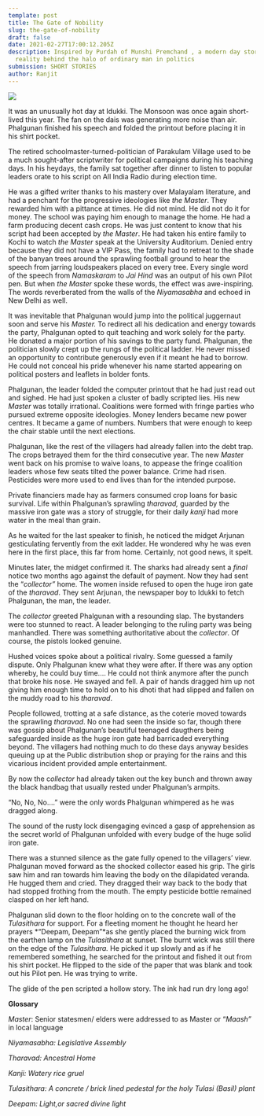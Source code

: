 ```yaml
---
template: post
title: The Gate of Nobility
slug: the-gate-of-nobility
draft: false
date: 2021-02-27T17:00:12.205Z
description: Inspired by Purdah of Munshi Premchand , a modern day story of
  reality behind the halo of ordinary man in politics
submission: SHORT STORIES
author: Ranjit
---
```

![](/media/a7aa6313e8d03492b4d43851b607f0fa-1-.jpeg)

It was an unusually hot day at Idukki. The Monsoon was once again short-lived this year. The fan on the dais was generating more noise than air. Phalgunan finished his speech and folded the printout before placing it in his shirt pocket.

The retired schoolmaster-turned-politician of Parakulam Village used to be a much sought-after scriptwriter for political campaigns during his teaching days. In his heydays, the family sat together after dinner to listen to popular leaders orate to his script on All India Radio during election time.

He was a gifted writer thanks to his mastery over Malayalam literature, and had a penchant for the progressive ideologies like *the Master*. They rewarded him with a pittance at times. He did not mind. He did not do it for money. The school was paying him enough to manage the home. He had a farm producing decent cash crops. He was just content to know that his script had been accepted by *the Master*. He had taken his entire family to Kochi to watch *the Master* speak at the University Auditorium. Denied entry because they did not have a VIP Pass, the family had to retreat to the shade of the banyan trees around the sprawling football ground to hear the speech from jarring loudspeakers placed on every tree. Every single word of the speech from *Namaskaram* to *Jai Hind* was an output of his own Pilot pen. But when *the Master* spoke these words, the effect was awe-inspiring. The words reverberated from the walls of the *Niyamasabha* and echoed in New Delhi as well.

It was inevitable that Phalgunan would jump into the political juggernaut soon and serve his *Master.* To redirect all his dedication and energy towards the party, Phalgunan opted to quit teaching and work solely for the party. He donated a major portion of his savings to the party fund. Phalgunan, the politician slowly crept up the rungs of the political ladder. He never missed an opportunity to contribute generously even if it meant he had to borrow. He could not conceal his pride whenever his name started appearing on political posters and leaflets in bolder fonts.

Phalgunan, the leader folded the computer printout that he had just read out and sighed. He had just spoken a cluster of badly scripted lies. His new *Master* was totally irrational. Coalitions were formed with fringe parties who pursued extreme opposite ideologies. Money lenders became new power centres. It became a game of numbers. Numbers that were enough to keep the chair stable until the next elections.

Phalgunan, like the rest of the villagers had already fallen into the debt trap. The crops betrayed them for the third consecutive year. The new *Maste*r went back on his promise to waive loans, to appease the fringe coalition leaders whose few seats tilted the power balance. Crime had risen. Pesticides were more used to end lives than for the intended purpose.

Private financiers made hay as farmers consumed crop loans for basic survival. Life within Phalgunan’s sprawling *tharavad,* guarded by the massive iron gate was a story of struggle, for their daily *kanji* had more water in the meal than grain.

As he waited for the last speaker to finish, he noticed the midget Arjunan gesticulating fervently from the exit ladder. He wondered why he was even here in the first place, this far from home. Certainly, not good news, it spelt.

Minutes later, the midget confirmed it. The sharks had already sent a *final* notice two months ago against the default of payment. Now they had sent the “*collector”* home. The women inside refused to open the huge iron gate of the *tharavad*. They sent Arjunan, the newspaper boy to Idukki to fetch Phalgunan, the man, the leader.

The *collector* greeted Phalgunan with a resounding slap. The bystanders were too stunned to react. A leader belonging to the ruling party was being manhandled. There was something authoritative about the *collector*. Of course, the pistols looked genuine.

Hushed voices spoke about a political rivalry. Some guessed a family dispute. Only Phalgunan knew what they were after. If there was any option whereby, he could buy time.... He could not think anymore after the punch that broke his nose. He swayed and fell. A pair of hands dragged him up not giving him enough time to hold on to his dhoti that had slipped and fallen on the muddy road to his *tharavad*.

People followed, trotting at a safe distance, as the coterie moved towards the sprawling *tharavad*. No one had seen the inside so far, though there was gossip about Phalgunan’s beautiful teenaged daugthers being safeguarded inside as the huge iron gate had barricaded everything beyond. The villagers had nothing much to do these days anyway besides queuing up at the Public distribution shop or praying for the rains and this vicarious incident provided ample entertainment.

By now the c*ollector* had already taken out the key bunch and thrown away the black handbag that usually rested under Phalgunan’s armpits.

“No, No, No….” were the only words Phalgunan whimpered as he was dragged along.

The sound of the rusty lock disengaging evinced a gasp of apprehension as the secret world of Phalgunan unfolded with every budge of the huge solid iron gate.

There was a stunned silence as the gate fully opened to the villagers’ view. Phalgunan moved forward as the shocked collector eased his grip. The girls saw him and ran towards him leaving the body on the dilapidated veranda. He hugged them and cried. They dragged their way back to the body that had stopped frothing from the mouth. The empty pesticide bottle remained clasped on her left hand.

Phalgunan slid down to the floor holding on to the concrete wall of the *Tulasithara* for support. For a fleeting moment he thought he heard her prayers *“Deepam, Deepam”*as she gently placed the burning wick from the earthen lamp on the *Tulasithara* at sunset. The burnt wick was still there on the edge of the *Tulasithara.* He picked it up slowly and as if he remembered something, he searched for the printout and fished it out from his shirt pocket. He flipped to the side of the paper that was blank and took out his Pilot pen. He was trying to write.

The glide of the pen scripted a hollow story. The ink had run dry long ago!

**Glossary**

*Master*: Senior statesmen/ elders were addressed to as Master or “*Maash”* in local language

*Niyamasabha: Legislative Assembly*

*Tharavad: Ancestral Home*

*Kanji: Watery rice gruel*

*Tulasithara: A concrete / brick lined pedestal for the holy Tulasi (Basil) plant*

*Deepam: Light,or sacred divine light*